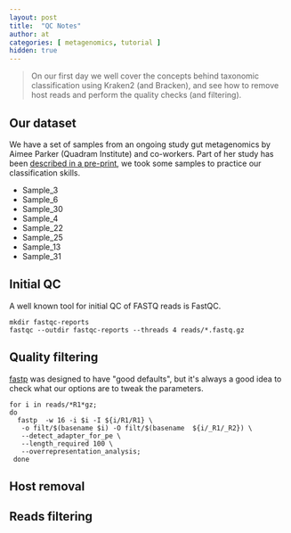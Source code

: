 ```yaml
---
layout: post
title:  "QC Notes"
author: at
categories: [ metagenomics, tutorial ]
hidden: true
---
```


> On our first day we well cover the concepts behind taxonomic classification using Kraken2 (and Bracken), and see how to remove host reads and perform the quality checks (and filtering).

## Our dataset

We have a set of samples from an ongoing study gut metagenomics by 
Aimee Parker (Quadram Institute) and co-workers. Part of her study
has been [described in a pre-print](https://papers.ssrn.com/sol3/papers.cfm?abstract_id=3811833), we took some samples to practice our classification
skills.

 * Sample\_3
 * Sample\_6
 * Sample\_30
 * Sample\_4
 * Sample\_22
 * Sample\_25
 * Sample\_13
 * Sample\_31
 

## Initial QC

A well known tool for initial QC of FASTQ reads is FastQC.

```
mkdir fastqc-reports
fastqc --outdir fastqc-reports --threads 4 reads/*.fastq.gz
```

## Quality filtering

[fastp](https://github.com/OpenGene/fastp#readme) was designed
to have "good defaults", but it's always a good idea to check
what our options are to tweak the parameters.

```
for i in reads/*R1*gz;
do
  fastp  -w 16 -i $i -I ${i/R1/R1} \
   -o filt/$(basename $i) -O filt/$(basename  ${i/_R1/_R2}) \
   --detect_adapter_for_pe \
   --length_required 100 \
   --overrepresentation_analysis;
 done
```

## Host removal

## Reads filtering